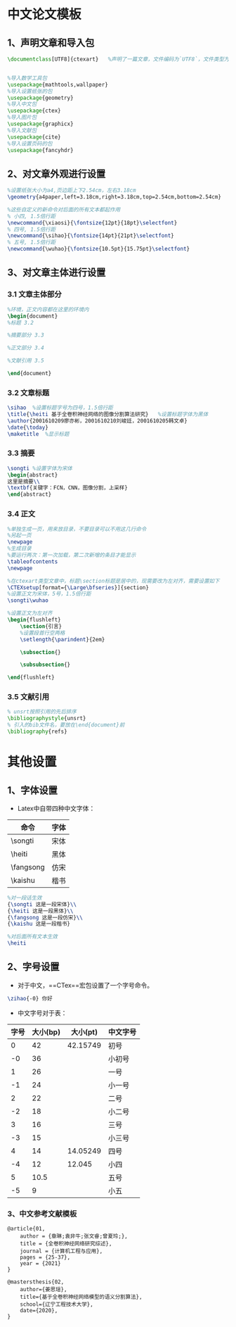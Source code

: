 # 中文论文模板

## 1、声明文章和导入包

```latex
\documentclass[UTF8]{ctexart}	%声明了一篇文章，文件编码为`UTF8`，文件类型为中文


%导入数学工具包
\usepackage{mathtools,wallpaper}
%导入设置纸张的包
\usepackage{geometry}
%导入中文包
\usepackage{ctex}
%导入图片包
\usepackage{graphicx}
%导入文献包
\usepackage{cite}
%导入设置页码的包
\usepackage{fancyhdr}
```



## 2、对文章外观进行设置

```latex
%设置纸张大小为a4,页边距上下2.54cm，左右3.18cm
\geometry{a4paper,left=3.18cm,right=3.18cm,top=2.54cm,bottom=2.54cm}

%这些自定义的新命令对后面的所有文本都起作用
% 小四, 1.5倍行距
\newcommand{\xiaosi}{\fontsize{12pt}{18pt}\selectfont}   
% 四号, 1.5倍行距
\newcommand{\sihao}{\fontsize{14pt}{21pt}\selectfont}    
% 五号, 1.5倍行距
\newcommand{\wuhao}{\fontsize{10.5pt}{15.75pt}\selectfont}  
```



## 3、对文章主体进行设置

### 3.1 文章主体部分

```latex
%环境，正文内容都在这里的环境内
\begin{document}
%标题 3.2

%摘要部分 3.3

%正文部分 3.4

%文献引用 3.5

\end{document}
```

### 3.2 文章标题

```latex
\sihao	%设置标题字号为四号，1.5倍行距
\title{\heiti 基于全卷积神经网络的图像分割算法研究}	%设置标题字体为黑体
\author{2001610209廖亦彬，2001610210刘峻廷，2001610205韩文卓}
\date{\today}
\maketitle	%显示标题
```

### 3.3 摘要

```latex
\songti	%设置字体为宋体
\begin{abstract}
这里是摘要\\
\textbf{关键字：FCN，CNN，图像分割，上采样}
\end{abstract}
```

### 3.4 正文

```latex
%单独生成一页，用来放目录，不要目录可以不用这几行命令
%另起一页	
\newpage	
%生成目录
%要运行两次：第一次加载，第二次新增的条目才能显示
\tableofcontents	
\newpage

%在ctexart类型文章中，标题\section标题是居中的，现需要改为左对齐，需要设置如下
\CTEXsetup[format={\Large\bfseries}]{section}
%设置正文为宋体，5号，1.5倍行距
\songti\wuhao

%设置正文为左对齐
\begin{flushleft}	
    \section{引言}
    %设置段首行空两格
    \setlength{\parindent}{2em}

    \subsection{}

    \subsubsection{}

\end{flushleft}
```

### 3.5 文献引用

```latex
% unsrt按照引用的先后排序
\bibliographystyle{unsrt}
% 引入的bib文件名，要放在\end{document}前
\bibliography{refs}
```



# 其他设置

## 1、字体设置

- Latex中自带四种中文字体：

| 命令      | 字体 |
| --------- | ---- |
| \songti   | 宋体 |
| \heiti    | 黑体 |
| \fangsong | 仿宋 |
| \kaishu   | 楷书 |



```latex
%对一段话生效
{\songti 这是一段宋体}\\
{\heiti 这是一段黑体}\\
{\fangsong 这是一段仿宋}\\
{\kaishu 这是一段楷书}

%对后面所有文本生效
\heiti
```



## 2、字号设置

- 对于中文，==CTex==宏包设置了一个字号命令。

```latex
\zihao{-0} 你好
```

- 中文字号对于表：

| 字号 | 大小(bp) | 大小(pt) | 中文字号 |
| ---- | -------- | -------- | -------- |
| 0    | 42       | 42.15749 | 初号     |
| -0   | 36       |          | 小初号   |
| 1    | 26       |          | 一号     |
| -1   | 24       |          | 小一号   |
| 2    | 22       |          | 二号     |
| -2   | 18       |          | 小二号   |
| 3    | 16       |          | 三号     |
| -3   | 15       |          | 小三号   |
| 4    | 14       | 14.05249 | 四号     |
| -4   | 12       | 12.045   | 小四     |
| 5    | 10.5     |          | 五号     |
| -5   | 9        |          | 小五     |



### 3、中文参考文献模板

```
@article{01,
	author = {章琳;袁非牛;张文睿;曾夏玲;},
	title = {全卷积神经网络研究综述},
	journal = {计算机工程与应用},
	pages = {25-37},
	year = {2021}
}

@mastersthesis{02,
	author={姜思瑶},
	title={基于全卷积神经网络模型的语义分割算法},	
	school={辽宁工程技术大学},
	date={2020},
}
```





